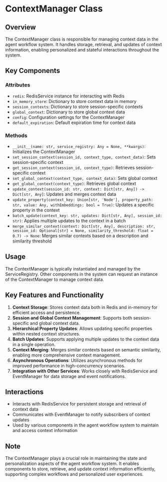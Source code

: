 # ContextManager Class

## Overview
The ContextManager class is responsible for managing context data in the agent workflow system. It handles storage, retrieval, and updates of context information, enabling personalized and stateful interactions throughout the system.

## Key Components

### Attributes
- `redis`: RedisService instance for interacting with Redis
- `in_memory_store`: Dictionary to store context data in memory
- `session_contexts`: Dictionary to store session-specific contexts
- `global_context`: Dictionary to store global context data
- `config`: Configuration settings for the ContextManager
- `default_expiration`: Default expiration time for context data

### Methods
- `__init__(name: str, service_registry: Any = None, **kwargs)`: Initializes the ContextManager
- `set_session_context(session_id, context_type, context_data)`: Sets session-specific context
- `get_session_context(session_id, context_type)`: Retrieves session-specific context
- `set_global_context(context_type, context_data)`: Sets global context
- `get_global_context(context_type)`: Retrieves global context
- `update_context(session_id: str, context: Dict[str, Any]) -> Dict[str, Any]`: Updates and merges context data
- `update_property(context_key: Union[str, 'Node'], property_path: str, value: Any, withEmbeddings: bool = True)`: Updates a specific property in the context
- `batch_update(context_key: str, updates: Dict[str, Any], session_id: str)`: Applies multiple updates to the context in a batch
- `merge_similar_context(context: Dict[str, Any], description: str, session_id: Optional[str] = None, similarity_threshold: float = 0.7) -> None`: Merges similar contexts based on a description and similarity threshold

## Usage
The ContextManager is typically instantiated and managed by the ServiceRegistry. Other components in the system can request an instance of the ContextManager to manage context data.

## Key Features and Functionality
1. **Context Storage**: Stores context data both in Redis and in-memory for efficient access and persistence.
2. **Session and Global Context Management**: Supports both session-specific and global context data.
3. **Hierarchical Property Updates**: Allows updating specific properties within nested context structures.
4. **Batch Updates**: Supports applying multiple updates to the context data in a single operation.
5. **Context Merging**: Merges similar contexts based on semantic similarity, enabling more comprehensive context management.
6. **Asynchronous Operations**: Utilizes asynchronous methods for improved performance in high-concurrency scenarios.
7. **Integration with Other Services**: Works closely with RedisService and EventManager for data storage and event notifications.

## Interactions
- Interacts with RedisService for persistent storage and retrieval of context data
- Communicates with EventManager to notify subscribers of context updates
- Used by various components in the agent workflow system to maintain and access context information

## Note
The ContextManager plays a crucial role in maintaining the state and personalization aspects of the agent workflow system. It enables components to store, retrieve, and update context information efficiently, supporting complex workflows and personalized user experiences.
